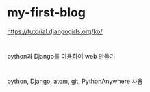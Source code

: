 # my-first-blog
https://tutorial.djangogirls.org/ko/
#
python과 Django를 이용하여 web 만들기
#
python, Django, atom, git, PythonAnywhere 사용
